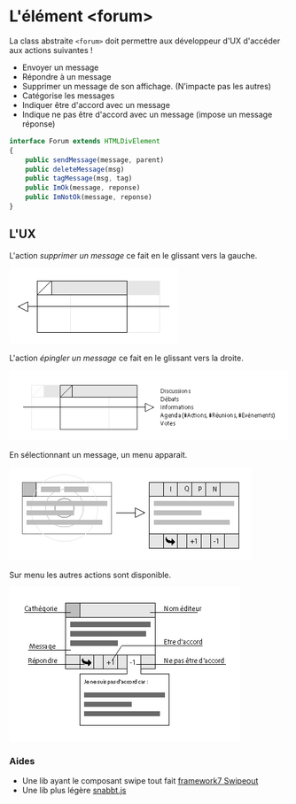 
L'élément \<forum\>
===

La class abstraite `<forum>` doit permettre aux développeur d'UX d'accéder aux actions suivantes !

- Envoyer un message
- Répondre à un message
- Supprimer un message de son affichage. (N’impacte pas les autres)
- Catégorise les messages
- Indiquer être d'accord avec un message
- Indique ne pas être d'accord avec un message (impose un message réponse)

```ts
interface Forum extends HTMLDivElement
{
    public sendMessage(message, parent)
    public deleteMessage(msg)
    public tagMessage(msg, tag)
    public ImOk(message, reponse)
    public ImNotOk(message, reponse)
}
```

## L'UX

L'action *supprimer un message* ce fait en le glissant vers la gauche.

![Supprimer un message](UX-Message-Actions-Swipe-Kill.png)

L'action *épingler un message* ce fait en le glissant vers la droite.

![Supprimer un message](UX-Message-Actions-Swipe-Send.png)

En sélectionnant un message, un menu apparait.

![Affichage d'un message par défaut](UX-Message-Actions-Menu.png)

Sur menu les autres actions sont disponible.

![Supprimer un message](UX-Message-Actions-Menu-Details.png)

### Aides

- Une lib ayant le composant swipe tout fait [framework7 Swipeout](http://framework7.io/docs/swipeout.html)
- Une lib plus légère [snabbt.js](http://daniel-lundin.github.io/snabbt.js/#transform-origin-example)

